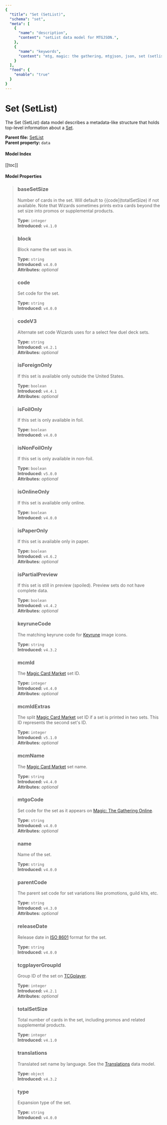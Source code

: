 ```yaml
---
{
  "title": "Set (SetList)",
  "schema": "set",
  "meta": [
    {
      "name": "description",
      "content": "setList data model for MTGJSON.",
    },
    {
      "name": "keywords",
      "content": "mtg, magic: the gathering, mtgjson, json, set (setlist)",
    }
  ],
  "feed": {
    "enable": "true"
  }
}
---
```


# Set (SetList)

The Set (SetList) data model describes a metadata-like structure that holds top-level information about a [Set](../set/).

**Parent file:** [SetList](../../api/v5/SetList.json.zip)  
**Parent property:** `data`

#### Model Index

<PropertyToggler/>

[[toc]]

#### Model Properties

> ### baseSetSize  
> Number of cards in the set. Will default to {{code](totalSetSize) if not available. Note that Wizards sometimes prints extra cards beyond the set size into promos or supplemental products.  
>
> **Type:** `integer`  
> **Introduced:** `v4.1.0`

> ### block  
> Block name the set was in.  
>
> **Type:** `string`  
> **Introduced:** `v4.0.0`  
> **Attributes:** <i>optional</i> 

> ### code  
> Set code for the set.  
>
> **Type:** `string`  
> **Introduced:** `v4.0.0`

> ### codeV3  
> Alternate set code Wizards uses for a select few duel deck sets.  
>
> **Type:** `string`  
> **Introduced:** `v4.2.1`  
> **Attributes:** <i>optional</i> 

> ### isForeignOnly  
> If this set is available only outside the United States.  
>
> **Type:** `boolean`  
> **Introduced:** `v4.4.1`  
> **Attributes:** <i>optional</i> 

> ### isFoilOnly  
> If this set is only available in foil.  
>
> **Type:** `boolean`  
> **Introduced:** `v4.0.0`

> ### isNonFoilOnly  
> If this set is only available in non-foil.  
>
> **Type:** `boolean`  
> **Introduced:** `v5.0.0`  
> **Attributes:** <i>optional</i> 

> ### isOnlineOnly  
> If this set is available only online.  
>
> **Type:** `boolean`  
> **Introduced:** `v4.0.0`

> ### isPaperOnly  
> If this set is available only in paper.  
>
> **Type:** `boolean`  
> **Introduced:** `v4.6.2`  
> **Attributes:** <i>optional</i> 

> ### isPartialPreview  
> If this set is still in preview (spoiled). Preview sets do not have complete data.  
>
> **Type:** `boolean`  
> **Introduced:** `v4.4.2`  
> **Attributes:** <i>optional</i> 

> ### keyruneCode  
> The matching keyrune code for [Keyrune](https://keyrune.andrewgioia.com) image icons.  
>
> **Type:** `string`  
> **Introduced:** `v4.3.2`

> ### mcmId  
> The [Magic Card Market](https://www.cardmarket.com/en/Magic?utm_campaign=card_prices&utm_medium=text&utm_source=mtgjson) set ID.  
>
> **Type:** `integer`  
> **Introduced:** `v4.4.0`  
> **Attributes:** <i>optional</i> 

> ### mcmIdExtras  
> The split [Magic Card Market](https://www.cardmarket.com/en/Magic?utm_campaign=card_prices&utm_medium=text&utm_source=mtgjson) set ID if a set is printed in two sets. This ID represents the second set's ID.  
>
> **Type:** `integer`  
> **Introduced:** `v5.1.0`  
> **Attributes:** <i>optional</i> 

> ### mcmName  
> The [Magic Card Market](https://www.cardmarket.com/en/Magic?utm_campaign=card_prices&utm_medium=text&utm_source=mtgjson) set name.  
>
> **Type:** `string`  
> **Introduced:** `v4.4.0`  
> **Attributes:** <i>optional</i> 

> ### mtgoCode  
> Set code for the set as it appears on [Magic: The Gathering Online](https://magic.wizards.com/en/mtgo).  
>
> **Type:** `string`  
> **Introduced:** `v4.0.0`  
> **Attributes:** <i>optional</i> 

> ### name  
> Name of the set.  
>
> **Type:** `string`  
> **Introduced:** `v4.0.0`

> ### parentCode  
> The parent set code for set variations like promotions, guild kits, etc.  
>
> **Type:** `string`  
> **Introduced:** `v4.3.0`  
> **Attributes:** <i>optional</i> 

> ### releaseDate  
> Release date in [ISO 8601](https://www.iso.org/iso-8601-date-and-time-format.html) format for the set.  
>
> **Type:** `string`  
> **Introduced:** `v4.0.0`

> ### tcgplayerGroupId  
> Group ID of the set on [TCGplayer](https://www.tcgplayer.com?partner=mtgjson&utm_campaign=affiliate&utm_medium=mtgjson&utm_source=mtgjson).  
>
> **Type:** `integer`  
> **Introduced:** `v4.2.1`  
> **Attributes:** <i>optional</i> 

> ### totalSetSize  
> Total number of cards in the set, including promos and related supplemental products.  
>
> **Type:** `integer`  
> **Introduced:** `v4.1.0`

> ### translations  
> Translated set name by language. See the [Translations](/data-models/translations/) data model.  
>
> **Type:** `object`  
> **Introduced:** `v4.3.2`

> ### type  
> Expansion type of the set.  
>
> **Type:** `string`  
> **Introduced:** `v4.0.0`

